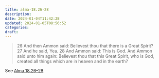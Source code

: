 ```yaml
---
title: alma-18.26-28
description: 
date: 2024-01-04T11:42:28
updated: 2024-01-05T08:56:52
categories: 
draft: 
---
```


> 26 And then Ammon said: Believest thou that there is a Great Spirit?  27 And he said, Yea.  28 And Ammon said: This is God. And Ammon said unto him again: Believest thou that this Great Spirit, who is God, created all things which are in heaven and in the earth?

See [Alma 18.26–28](https://www.churchofjesuschrist.org/study/scriptures/bofm/alma/18?id=p26-p28&lang=eng#p26)
